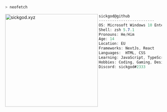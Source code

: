 
```zsh
> neofetch
```

<a href="https://sickgod.xyz"><img align="left" src="https://avatars.githubusercontent.com/u/94311438?s=400&u=147c20c5ed85067cc6a1b655cffd0eff6924faf9&v=4" alt="sickgod.xyz" width="298" /><a/>

```csharp
sickgod@github
-------------------------
OS: Microsoft Windows 10 Enterprise
Shell: zsh 5.7.1
Pronouns: He/Him
Age: 14 
Location: EU
Frameworks: NextJs, React
Languages:  HTML, CSS
Learning: JavaScript, TypeScript, C#, C++, Python
Hobbies: Coding, Gaming, Design
Discord: sickgod#2333
```
